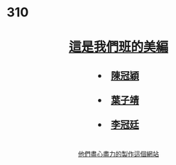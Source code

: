 # 310
<head>  
    <title>310美編成員</title>
</head>
<body>
<u><CENTER>
<h1>這是我們班的美編</h1>
<h2>
    <li>陳冠穎</li><br>
    <li>葉子靖</li><br>
    <li>李冠廷</li><br>
</h2> 
  <p>他們盡心盡力的製作這個網站</p>
</CENTER>
</ul>
</body>
